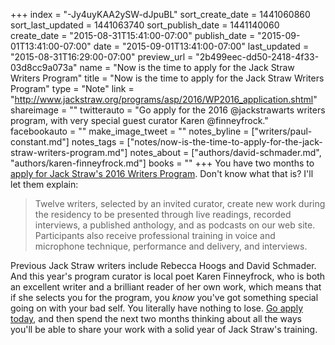 +++
index = "-Jy4uyKAA2ySW-dJpuBL"
sort_create_date = 1441060860
sort_last_updated = 1441063740
sort_publish_date = 1441140060
create_date = "2015-08-31T15:41:00-07:00"
publish_date = "2015-09-01T13:41:00-07:00"
date = "2015-09-01T13:41:00-07:00"
last_updated = "2015-08-31T16:29:00-07:00"
preview_url = "2b499eec-dd50-2418-4f33-03d8cc9a073a"
name = "Now is the time to apply for the Jack Straw Writers Program"
title = "Now is the time to apply for the Jack Straw Writers Program"
type = "Note"
link = "http://www.jackstraw.org/programs/asp/2016/WP2016_application.shtml"
shareimage = ""
twitterauto = "Go apply for the 2016 @jackstrawarts writers program, with very special guest curator Karen @finneyfrock."
facebookauto = ""
make_image_tweet = ""
notes_byline = ["writers/paul-constant.md"]
notes_tags = ["notes/now-is-the-time-to-apply-for-the-jack-straw-writers-program.md"]
notes_about = ["authors/david-schmader.md", "authors/karen-finneyfrock.md"]
books = ""
+++
You have two months to [apply for Jack Straw's 2016 Writers Program](http://www.jackstraw.org/programs/asp/2016/WP2016_application.shtml). Don't know what that is? I'll let them explain:

<blockquote>Twelve writers, selected by an invited curator, create new work during the residency to be presented through live readings, recorded interviews, a published anthology, and as podcasts on our web site. Participants also receive professional training in voice and microphone technique, performance and delivery, and interviews.</blockquote>

Previous Jack Straw writers include Rebecca Hoogs and David Schmader. And this year's program curator is local poet Karen Finneyfrock, who is both an excellent writer and a brilliant reader of her own work, which means that if she selects you for the program, you *know* you've got something special going on with your bad self. You literally have nothing to lose. [Go apply today](http://www.jackstraw.org/programs/asp/2016/WP2016_application.shtml), and then spend the next two months thinking about all the ways you'll be able to share your work with a solid year of Jack Straw's training.
